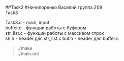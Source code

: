##Task2
#Ничипоренко Василий
группа 209  
Task3  

Task3.c - main, input  
buffer.c - функции работы с буфером  
str_list.c - функции работы с массивом строк  
sh.h - header для str_list.c
buf.h - header для buffer.c 

>./make  
>./main.out